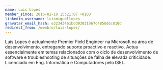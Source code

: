 ```yaml
---
name: Luis Lopes
member_since: 2016-02-10 15:21:07 +0100
linkedin_username: luismiguellopes
gravatar_email_hash: e32343461bdd93031967c4858d6c810d
redirect_from: /membro/luis-lopes/
---
```

Luís Lopes é actualmente Premier Field Engineer na Microsoft na área de desenvolvimento, entregando suporte proactivo e reactivo. Actua essencialmente em temas relacionados com o ciclo de desenvolvimento de software e troubleshooting de situações de falha de elevada criticidade. Licenciado em Eng. Informática e Computadores pelo ISEL.

